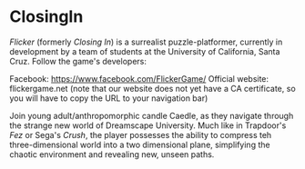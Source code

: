 # ClosingIn

*Flicker* (formerly *Closing In*) is a surrealist puzzle-platformer, currently in development by a team of students at the University of California, Santa Cruz. Follow the game's developers:

Facebook: <https://www.facebook.com/FlickerGame/>
Official website: flickergame.net (note that our website does not yet have a CA certificate, so you will have to copy the URL to your navigation bar)

Join young adult/anthropomorphic candle Caedle, as they navigate through the strange new world of Dreamscape University. Much like in Trapdoor's *Fez* or Sega's *Crush*, the player possesses the ability to compress teh three-dimensional world into a two dimensional plane, simplifying the chaotic environment and revealing new, unseen paths.
